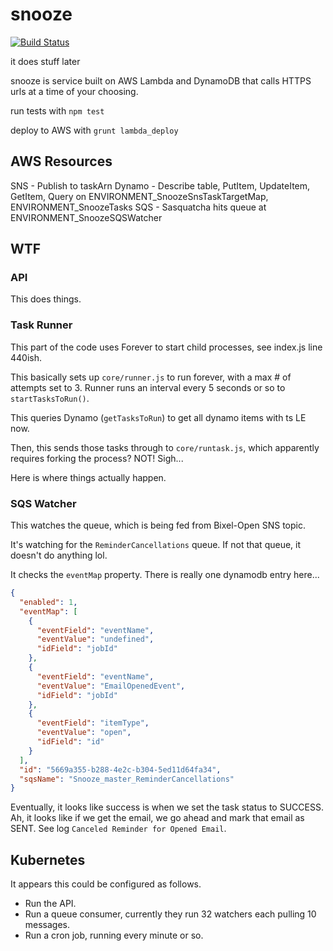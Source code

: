 # snooze

[![Build Status](https://travis-ci.org/bombbomb/snooze.svg?branch=master)](https://travis-ci.org/bombbomb/snooze)

it does stuff later

snooze is service built on AWS Lambda and DynamoDB that calls HTTPS urls at a time of your choosing.

run tests with `npm test`

deploy to AWS with `grunt lambda_deploy`

## AWS Resources

SNS - Publish to taskArn
Dynamo - Describe table, PutItem, UpdateItem, GetItem, Query on ENVIRONMENT_SnoozeSnsTaskTargetMap,
ENVIRONMENT_SnoozeTasks
SQS - Sasquatcha hits queue at ENVIRONMENT_SnoozeSQSWatcher

## WTF

### API

This does things.

### Task Runner

This part of the code uses Forever to start child processes,
see index.js line 440ish.

This basically sets up `core/runner.js` to run forever, with a
max # of attempts set to 3. Runner runs an interval
every 5 seconds or so to `startTasksToRun()`.

This queries Dynamo (`getTasksToRun`) to get all dynamo items with ts LE now.

Then, this sends those tasks through to `core/runtask.js`, which apparently requires
forking the process? NOT! Sigh...

Here is where things actually happen.

### SQS Watcher

This watches the queue, which is being fed from Bixel-Open SNS topic.

It's watching for the `ReminderCancellations` queue. If not that queue,
it doesn't do anything lol.

It checks the `eventMap` property. There is really one dynamodb entry here...

```json
{
  "enabled": 1,
  "eventMap": [
    {
      "eventField": "eventName",
      "eventValue": "undefined",
      "idField": "jobId"
    },
    {
      "eventField": "eventName",
      "eventValue": "EmailOpenedEvent",
      "idField": "jobId"
    },
    {
      "eventField": "itemType",
      "eventValue": "open",
      "idField": "id"
    }
  ],
  "id": "5669a355-b288-4e2c-b304-5ed11d64fa34",
  "sqsName": "Snooze_master_ReminderCancellations"
}
```

Eventually, it looks like success is when we set the task status to SUCCESS.
Ah, it looks like if we get the email, we go ahead and mark that email as
SENT. See log `Canceled Reminder for Opened Email`.

## Kubernetes

It appears this could be configured as follows.

* Run the API.
* Run a queue consumer, currently they run 32 watchers each pulling 10 messages.
* Run a cron job, running every minute or so.
